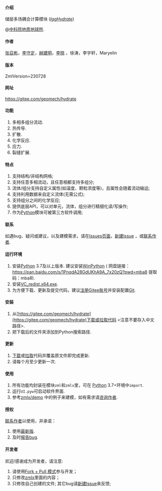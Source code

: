 #### 介绍

储层多场耦合计算模块 ([_IggHydrate_](https://gitee.com/geomech/hydrate))

@[中科院地质地球所](http://www.igg.cas.cn/).

#### 作者

[张召彬](http://sourcedb.igg.cas.cn/cn/zjrck/201703/t20170306_4755492.html)，[李守定](http://sourcedb.igg.cas.cn/cn/zjrck/201412/t20141218_4278784.html)，[赫建明](http://sourcedb.igg.cas.cn/cn/zjrck/201203/t20120302_3448658.html)，[李晓](http://sourcedb.igg.cas.cn/cn/zjrck/200907/t20090713_2065538.html)
，徐涛，李宇轩，Maryelin

#### 版本

ZmlVersion=230728

#### 网址

https://gitee.com/geomech/hydrate

#### 功能

1) 多相多组分流动.
2) 热传导.
3) 扩散.
4) 化学反应.
5) 应力.
6) 裂缝扩展.

#### 特点

1) 支持结构/非结构网格;
2) 支持任意多相流动，且任意相都支持多组分;
3) 流体/组分支持自定义属性(如温度、颗粒浓度等)，且属性会随着流动输运;
4) 支持利用数据来自定义流体(无需公式);
5) 支持组分之间的化学反应;
6) 提供底层API，可以对单元，流体，组分进行精细化读/写操作;
7) 作为[Python](https://www.python.org/)模块可被第三方软件调用;

#### 联系

如遇bug、疑问或建议，以及建模需求，请在[Issues页面](https://gitee.com/geomech/hydrate/issues)，[新建Issue](https://gitee.com/geomech/hydrate/issues/new)
，或[联系作者](http://sourcedb.igg.cas.cn/cn/zjrck/201703/t20170306_4755492.html).

#### 运行环境

1) 安装[Python](https://www.python.org/) 3.7及以上版本. 建议安装[WinPython](https://winpython.github.io/) (
   网盘链接：https://pan.baidu.com/s/1PnqdA28GdUKhA9A_7x20zQ?pwd=mba8
   提取码：mba8).
2) 安装[VC_redist.x64.exe](https://gitee.com/geomech/hydrate/attach_files).
3) 为方便下载、更新及提交代码，建议[注册Gitee账号](https://gitee.com/signup)并安装配置[Git](https://git-scm.com/).

#### 安装

1) 从[https://gitee.com/geomech/hydrate](https://gitee.com/geomech/hydrate)下载或拉取代码 <注意不要存入中文路径>.
2) 把下载后的文件夹添加到Python搜索路径.

#### 更新

1) [下载](https://gitee.com/geomech/hydrate)或[拉取](https://gitee.com/geomech/hydrate.git)代码并覆盖原文件即完成更新.
2) 请每个月至少更新一次.

#### 使用

1) 所有功能均封装在模块`zml`和`zmlx`里，可在 [Python](https://www.python.org/) 3.7+环境中`import`.
2) 运行`UI.pyw`可启动软件界面.
3) 参考[zmlx/demo](https://gitee.com/geomech/hydrate/tree/master/zmlx/demo)
   中的例子来建模，如有需求请[咨询作者](http://sourcedb.igg.cas.cn/cn/zjrck/201703/t20170306_4755492.html).

#### 授权

[联系作者](http://sourcedb.igg.cas.cn/cn/zjrck/201703/t20170306_4755492.html)以使用，并承诺：

1) 使用[最新版](https://gitee.com/geomech/hydrate).
2) 及时[报告bug](https://gitee.com/geomech/hydrate/issues/new).

#### 开发者

欢迎/感谢成为开发者，请注意:

1) 请使用[Fork + Pull 模式](https://help.gitee.com/base/pullrequest/Fork+Pull)参与开发；
2) 只修改[zmlx](https://gitee.com/geomech/hydrate/tree/master/zmlx)里面的内容；
3) 只修改自己创建的文件; 其它bug请[新建Issue](https://gitee.com/geomech/hydrate/issues/new)来反馈;

